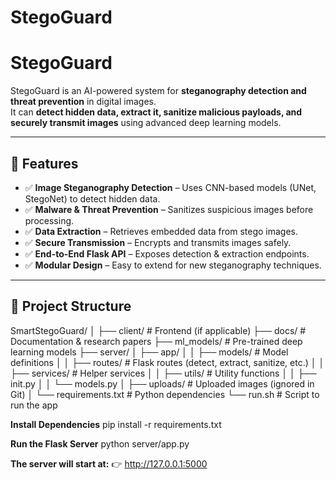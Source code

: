 # StegoGuard
# StegoGuard

StegoGuard is an AI-powered system for **steganography detection and threat prevention** in digital images.  
It can **detect hidden data, extract it, sanitize malicious payloads, and securely transmit images** using advanced deep learning models.

---

## 🚀 Features
- ✅ **Image Steganography Detection** – Uses CNN-based models (UNet, StegoNet) to detect hidden data.
- ✅ **Malware & Threat Prevention** – Sanitizes suspicious images before processing.
- ✅ **Data Extraction** – Retrieves embedded data from stego images.
- ✅ **Secure Transmission** – Encrypts and transmits images safely.
- ✅ **End-to-End Flask API** – Exposes detection & extraction endpoints.
- ✅ **Modular Design** – Easy to extend for new steganography techniques.

---

## 📂 Project Structure

SmartStegoGuard/
│
├── client/ # Frontend (if applicable)
├── docs/ # Documentation & research papers
├── ml_models/ # Pre-trained deep learning models
├── server/
│ ├── app/
│ │ ├── models/ # Model definitions
│ │ ├── routes/ # Flask routes (detect, extract, sanitize, etc.)
│ │ ├── services/ # Helper services
│ │ ├── utils/ # Utility functions
│ │ ├── init.py
│ │ └── models.py
│ ├── uploads/ # Uploaded images (ignored in Git)
│ └── requirements.txt # Python dependencies
└── run.sh # Script to run the app


**Install Dependencies**
pip install -r requirements.txt

**Run the Flask Server**
python server/app.py

**The server will start at:**
👉 http://127.0.0.1:5000
